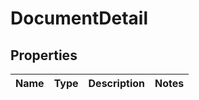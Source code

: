 
# DocumentDetail

## Properties
Name | Type | Description | Notes
------------ | ------------- | ------------- | -------------




